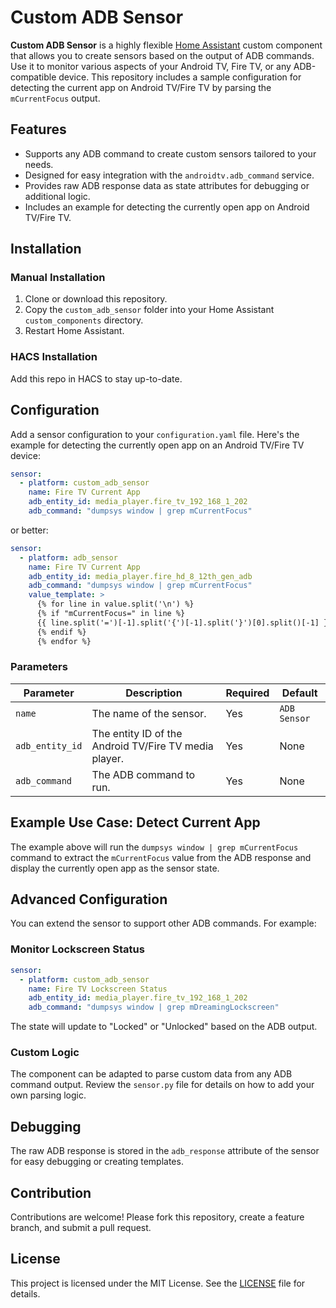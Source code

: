 # Custom ADB Sensor

**Custom ADB Sensor** is a highly flexible [Home Assistant](https://www.home-assistant.io/) custom component that allows you to create sensors based on the output of ADB commands. Use it to monitor various aspects of your Android TV, Fire TV, or any ADB-compatible device. This repository includes a sample configuration for detecting the current app on Android TV/Fire TV by parsing the `mCurrentFocus` output.

## Features

- Supports any ADB command to create custom sensors tailored to your needs.
- Designed for easy integration with the `androidtv.adb_command` service.
- Provides raw ADB response data as state attributes for debugging or additional logic.
- Includes an example for detecting the currently open app on Android TV/Fire TV.

## Installation

### Manual Installation

1. Clone or download this repository.
2. Copy the `custom_adb_sensor` folder into your Home Assistant `custom_components` directory.
3. Restart Home Assistant.

### HACS Installation

Add this repo in HACS to stay up-to-date.

## Configuration

Add a sensor configuration to your `configuration.yaml` file. Here's the example for detecting the currently open app on an Android TV/Fire TV device:

```yaml
sensor:
  - platform: custom_adb_sensor
    name: Fire TV Current App
    adb_entity_id: media_player.fire_tv_192_168_1_202
    adb_command: "dumpsys window | grep mCurrentFocus"
```

or better:

```yaml
sensor:
  - platform: adb_sensor
    name: Fire TV Current App
    adb_entity_id: media_player.fire_hd_8_12th_gen_adb
    adb_command: "dumpsys window | grep mCurrentFocus"
    value_template: >
      {% for line in value.split('\n') %}
      {% if "mCurrentFocus=" in line %}
      {{ line.split('=')[-1].split('{')[-1].split('}')[0].split()[-1] }}
      {% endif %}
      {% endfor %}
```

### Parameters

| Parameter       | Description                                           | Required | Default      |
| --------------- | ----------------------------------------------------- | -------- | ------------ |
| `name`          | The name of the sensor.                               | Yes      | `ADB Sensor` |
| `adb_entity_id` | The entity ID of the Android TV/Fire TV media player. | Yes      | None         |
| `adb_command`   | The ADB command to run.                               | Yes      | None         |

## Example Use Case: Detect Current App

The example above will run the `dumpsys window | grep mCurrentFocus` command to extract the `mCurrentFocus` value from the ADB response and display the currently open app as the sensor state.

## Advanced Configuration

You can extend the sensor to support other ADB commands. For example:

### Monitor Lockscreen Status

```yaml
sensor:
  - platform: custom_adb_sensor
    name: Fire TV Lockscreen Status
    adb_entity_id: media_player.fire_tv_192_168_1_202
    adb_command: "dumpsys window | grep mDreamingLockscreen"
```

The state will update to "Locked" or "Unlocked" based on the ADB output.

### Custom Logic

The component can be adapted to parse custom data from any ADB command output. Review the `sensor.py` file for details on how to add your own parsing logic.

## Debugging

The raw ADB response is stored in the `adb_response` attribute of the sensor for easy debugging or creating templates.

## Contribution

Contributions are welcome! Please fork this repository, create a feature branch, and submit a pull request.

## License

This project is licensed under the MIT License. See the [LICENSE](LICENSE) file for details.
